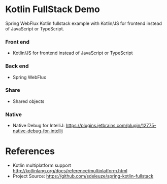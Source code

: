 Kotlin FullStack Demo
=====================

Spring WebFlux Kotlin fullstack example with Kotlin/JS for frontend instead of JavaScript or TypeScript.

### Front end

*  Kotlin/JS for frontend instead of JavaScript or TypeScript

### Back end

* Spring WebFlux

### Share

* Shared objects

### Native

* Native Debug for IntelliJ: https://plugins.jetbrains.com/plugin/12775-native-debug-for-intellij

# References

* Kotlin multiplatform support http://kotlinlang.org/docs/reference/multiplatform.html
* Project Source: https://github.com/sdeleuze/spring-kotlin-fullstack
